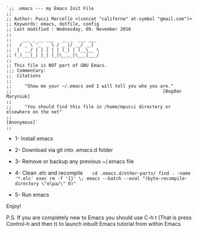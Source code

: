     `;; .emacs --- my Emacs Init File
    ;;
    ;; Author: Pucci Marcello <(concat "califerno" at-symbol "gmail.com")>
    ;; Keywords: emacs, dotfile, config
    ;; Last modified : Wednesday, 09. November 2016
    ;;
    ;;    ___ _ __ ___   __ _  ___ ___
    ;;   / _ \ '_  _ \ / _ |/ __/ __|
    ;;  |  __/ | | | | | (_| | (__\__ \
    ;; (_)___|_| |_| |_|\__,_|\___|___/
    ;;
    ;; This file is NOT part of GNU Emacs.
    ;;; Commentary:
    ;;  Citations
    ;;
    ;;     "Show me your ~/.emacs and I will tell you who you are."
    ;;                                                         [Bogdan Maryniuk]
    ;;
    ;;     "You should find this file in /home/mpucci directory or elsewhere on the net"
    ;;                                                         [Anonymous]`
    ;;

  * 1- Install emacs

  * 2- Download via git into .emacs.d folder

  * 3- Remove or backup any previous ~/.emacs file

  * 4- Clean .elc and recompile
`	cd .emacs.d/other-parts/
	find . -name '*.elc' exec rm -f '{}' \;
	emacs --batch --eval "(byte-recompile-directory \"elpa/\" 0)"`

  * 5- Run emacs

Enjoy!

P.S. If you are completely new to Emacs you should use C-h t (That is press Control-h and then t) 
     to launch inbuilt Emacs tutorial from within Emacs
